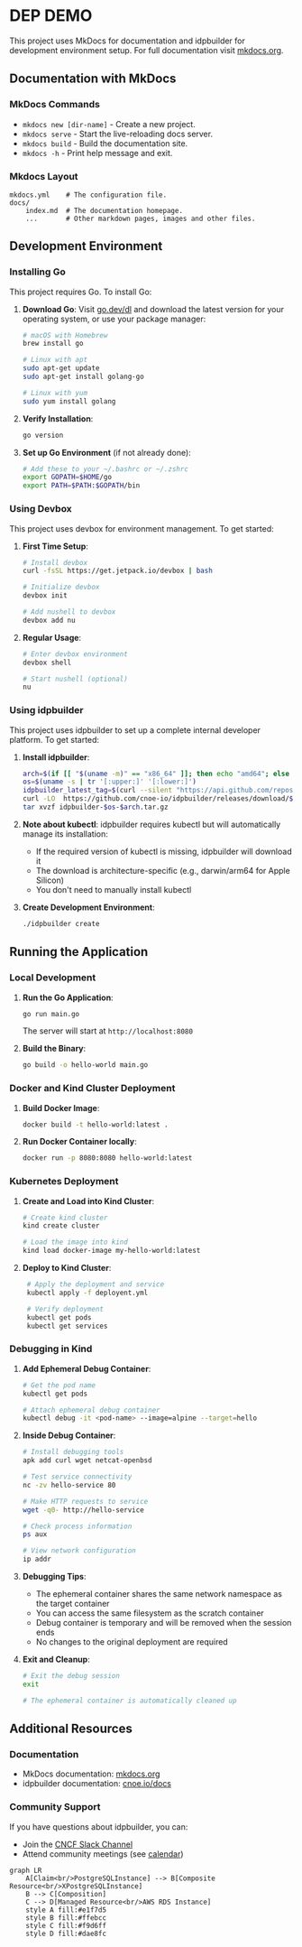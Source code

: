 # DEP DEMO

This project uses MkDocs for documentation and idpbuilder for development environment setup. For full documentation visit [mkdocs.org](https://www.mkdocs.org).

## Documentation with MkDocs

### MkDocs Commands

* `mkdocs new [dir-name]` - Create a new project.
* `mkdocs serve` - Start the live-reloading docs server.
* `mkdocs build` - Build the documentation site.
* `mkdocs -h` - Print help message and exit.

### Mkdocs Layout

    mkdocs.yml    # The configuration file.
    docs/
        index.md  # The documentation homepage.
        ...       # Other markdown pages, images and other files.

## Development Environment

### Installing Go

This project requires Go. To install Go:

1. **Download Go**:
   Visit [go.dev/dl](https://go.dev/dl/) and download the latest version for your operating system, or use your package manager:

   ```bash
   # macOS with Homebrew
   brew install go

   # Linux with apt
   sudo apt-get update
   sudo apt-get install golang-go

   # Linux with yum
   sudo yum install golang
   ```

2. **Verify Installation**:
   ```bash
   go version
   ```

3. **Set up Go Environment** (if not already done):
   ```bash
   # Add these to your ~/.bashrc or ~/.zshrc
   export GOPATH=$HOME/go
   export PATH=$PATH:$GOPATH/bin
   ```

### Using Devbox

This project uses devbox for environment management. 
To get started:

1. **First Time Setup**:
   
   ```bash
   # Install devbox
   curl -fsSL https://get.jetpack.io/devbox | bash

   # Initialize devbox
   devbox init

   # Add nushell to devbox
   devbox add nu
   ```

2. **Regular Usage**:
  
   ```bash
   # Enter devbox environment
   devbox shell

   # Start nushell (optional)
   nu
   ```

### Using idpbuilder

This project uses idpbuilder to set up a complete internal developer platform. To get started:

1. **Install idpbuilder**:
   ```bash
   arch=$(if [[ "$(uname -m)" == "x86_64" ]]; then echo "amd64"; else uname -m; fi)
   os=$(uname -s | tr '[:upper:]' '[:lower:]')
   idpbuilder_latest_tag=$(curl --silent "https://api.github.com/repos/cnoe-io/idpbuilder/releases/latest" | grep '"tag_name":' | sed -E 's/.*"([^"]+)".*/\1/')
   curl -LO  https://github.com/cnoe-io/idpbuilder/releases/download/$idpbuilder_latest_tag/idpbuilder-$os-$arch.tar.gz
   tar xvzf idpbuilder-$os-$arch.tar.gz
   ```

2. **Note about kubectl**:
   idpbuilder requires kubectl but will automatically manage its installation:
   - If the required version of kubectl is missing, idpbuilder will download it
   - The download is architecture-specific (e.g., darwin/arm64 for Apple Silicon)
   - You don't need to manually install kubectl

3. **Create Development Environment**:
   ```bash
   ./idpbuilder create
   ```

## Running the Application

### Local Development
1. **Run the Go Application**:
   
    ```bash
    go run main.go
    ```
    The server will start at `http://localhost:8080`

2. **Build the Binary**:
    ```bash
    go build -o hello-world main.go
    ```

### Docker and Kind Cluster Deployment

1. **Build Docker Image**:
  
    ```bash
    docker build -t hello-world:latest .
    ```
2. **Run Docker Container locally**:
   
    ```bash
    docker run -p 8080:8080 hello-world:latest
    ```

### Kubernetes Deployment

1. **Create and Load into Kind Cluster**:
   
    ```bash
    # Create kind cluster
    kind create cluster

    # Load the image into kind
    kind load docker-image my-hello-world:latest
    ```

2. **Deploy to Kind Cluster**:
  
   ```bash
    # Apply the deployment and service
    kubectl apply -f deployent.yml

    # Verify deployment
    kubectl get pods
    kubectl get services
    ```

### Debugging in Kind

1. **Add Ephemeral Debug Container**:
    
    ```bash
    # Get the pod name
    kubectl get pods

    # Attach ephemeral debug container
    kubectl debug -it <pod-name> --image=alpine --target=hello
    ```

2. **Inside Debug Container**:
    
    ```bash
    # Install debugging tools
    apk add curl wget netcat-openbsd

    # Test service connectivity
    nc -zv hello-service 80

    # Make HTTP requests to service
    wget -q0- http://hello-service

    # Check process information
    ps aux

    # View network configuration
    ip addr
    ```

3. **Debugging Tips**:
    - The ephemeral container shares the same network namespace as the target container
    - You can access the same filesystem as the scratch container
    - Debug container is temporary and will be removed when the session ends
    - No changes to the original deployment are required

4. **Exit and Cleanup**:
   
    ```bash
    # Exit the debug session
    exit

    # The ephemeral container is automatically cleaned up
    ```

## Additional Resources

### Documentation
- MkDocs documentation: [mkdocs.org](https://www.mkdocs.org)
- idpbuilder documentation: [cnoe.io/docs](https://cnoe.io/docs/reference-implementation/installations/idpbuilder)

### Community Support

If you have questions about idpbuilder, you can:
- Join the [CNCF Slack Channel](https://cloud-native.slack.com/archives/C05TN9WFN5S)
- Attend community meetings (see [calendar](https://calendar.google.com/calendar/embed?src=064a2adfce866ccb02e61663a09f99147f22f06374e7a8994066bdc81e066986%40group.calendar.google.com&ctz=America%2FLos_Angeles))

<!-- JUST BADGES & LINKS -->
[codespell-badge]: https://github.com/cnoe-io/idpbuilder/actions/workflows/codespell.yaml/badge.svg
[codespell-link]: https://github.com/cnoe-io/idpbuilder/actions/workflows/codespell.yaml

[e2e-badge]: https://github.com/cnoe-io/idpbuilder/actions/workflows/e2e.yaml/badge.svg
[e2e-link]: https://github.com/cnoe-io/idpbuilder/actions/workflows/e2e.yaml

[report-badge]: https://goreportcard.com/badge/github.com/cnoe-io/idpbuilder
[report-link]: https://goreportcard.com/report/github.com/cnoe-io/idpbuilder

[commit-activity-badge]: https://img.shields.io/github/commit-activity/m/cnoe-io/idpbuilder
[commit-activity-link]: https://github.com/cnoe-io/idpbuilder/pulse


```mermaid
graph LR
    A[Claim<br/>PostgreSQLInstance] --> B[Composite Resource<br/>XPostgreSQLInstance]
    B --> C[Composition]
    C --> D[Managed Resource<br/>AWS RDS Instance]
    style A fill:#e1f7d5
    style B fill:#ffebcc
    style C fill:#f9d6ff
    style D fill:#dae8fc
```